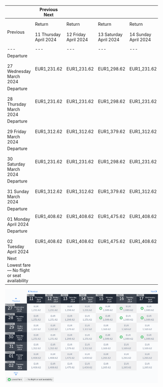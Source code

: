 |     | Previous Next |     |     |     |     |     |     |
| --- | --- | --- | --- | --- | --- | --- | --- |
| Previous | Return<br><br>11 Thursday April 2024 | Return<br><br>12 Friday April 2024 | Return<br><br>13 Saturday April 2024 | Return<br><br>14 Sunday April 2024 | Return<br><br>15 Monday April 2024 | Return<br><br>16 Tuesday April 2024 | Return<br><br>17 Wednesday April 2024 |
| --- | --- | --- | --- | --- | --- | --- | --- |
| Departure<br><br>27 Wednesday March 2024 | EUR1,231.62 | EUR1,231.62 | EUR1,298.62 | EUR1,231.62 | EUR1,089.62 | EUR1,089.62 | EUR1,089.62 |
| Departure<br><br>28 Thursday March 2024 | EUR1,231.62 | EUR1,231.62 | EUR1,298.62 | EUR1,231.62 | EUR1,089.62 | EUR1,089.62 | EUR1,089.62 |
| Departure<br><br>29 Friday March 2024 | EUR1,312.62 | EUR1,312.62 | EUR1,379.62 | EUR1,312.62 | EUR1,169.62 | EUR1,169.62 | EUR1,169.62 |
| Departure<br><br>30 Saturday March 2024 | EUR1,231.62 | EUR1,231.62 | EUR1,298.62 | EUR1,231.62 | EUR1,089.62 | EUR1,089.62 | EUR1,089.62 |
| Departure<br><br>31 Sunday March 2024 | EUR1,312.62 | EUR1,312.62 | EUR1,379.62 | EUR1,312.62 | EUR1,169.62 | EUR1,169.62 | EUR1,169.62 |
| Departure<br><br>01 Monday April 2024 | EUR1,408.62 | EUR1,408.62 | EUR1,475.62 | EUR1,408.62 | EUR1,265.62 | EUR1,265.62 | EUR1,265.62 |
| Departure<br><br>02 Tuesday April 2024 | EUR1,408.62 | EUR1,408.62 | EUR1,475.62 | EUR1,408.62 | EUR1,265.62 | EUR1,265.62 | EUR1,265.62 |
| Next |
| Lowest fare — No flight or seat availability |     |     |     |     |     |     |     |

![](turkish-airlines.png)